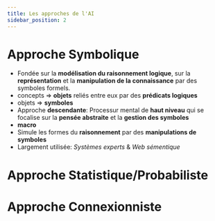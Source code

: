 ```yaml
---
title: Les approches de l'AI
sidebar_position: 2
---
```


# Approche Symbolique

- Fondée sur la **modélisation du raisonnement logique**, sur la **représentation** et la **manipulation de la connaissance** par des symboles formels.
- concepts => **objets** reliés entre eux par des **prédicats logiques**
- objets => **symboles**
- Approche **descendante**: Processur mental de **haut niveau** qui se focalise sur la **pensée abstraite** et la **gestion des symboles**
- **macro**
- Simule les formes du **raisonnement** par des **manipulations de symboles**
- Largement utilisée: _Systèmes experts_ & _Web sémentique_

# Approche Statistique/Probabiliste

# Approche Connexionniste
